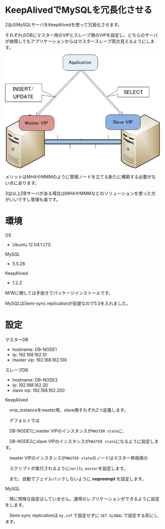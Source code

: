 KeepAlivedでMySQLを冗長化させる
=====================

2台のMySQLサーバをKeepAlivedを使って冗長化させます。

それぞれのDBにマスター用のVIPとスレーブ用のVIPを設定し、どちらのサーバが故障してもアプリケーションからはマスタースレーブ両方見えるようにします。

![overview](overview.png)

メリットはMHAやMMMのように管理ノードを立てる新たに構築する必要がない点にあります。

3台以上DBサーバがある場合はMHAやMMMなどのソリューションを使った方がいいですし管理も楽です。


環境
======================

OS

* Ubuntu 12.04.1 LTS

MySQL

*  5.5.28

KeepAlived

*  1.2.2

M/Wに関しては手抜きでパッケージインストールです。

MySQLはSemi-sync replicationが前提なので5.5を入れました。

設定
======================

マスターDB

* hostname: DB-NODE1
* ip: 192.168.162.10
* master vip: 192.168.162.100

スレーブDB

* hostname: DB-NODE2
* ip: 192.168.162.20
* slave vip: 192.168.162.200


KeepAlived

　vrrp_instanceをmaster用、slave用それぞれ2つ定義します。

　デフォルトでは

　DB-NODE1にmaster VIPのインスタンスが`MASTER state`に、

　DB-NODE2にslave VIPのインスタンスが`MASTER state`になるように設定します。


　master VIPのインスタンスが`MASTER state`のノードはマスター昇格用の

　スクリプトが実行されるように`norify_master`を設定します。

　また、自動でフェイルバックしないように **nopreempt** を設定します。

MySQL

　特に特殊な設定はしていません。通常のレプリケーションができるように設定をします。

　Semi-sync replicationは `my.cnf` で設定せずに `SET GLOBAL` で設定する形にします。

